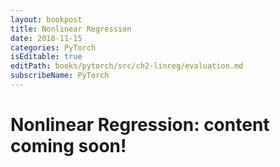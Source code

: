 ```yaml
---
layout: bookpost
title: Nonlinear Regression
date: 2018-11-15
categories: PyTorch
isEditable: true
editPath: books/pytorch/src/ch2-linreg/evaluation.md
subscribeName: PyTorch
---
```


<script type="text/x-mathjax-config">
MathJax.Hub.Config({
  TeX: { equationNumbers: { autoNumber: "AMS" } }
});
</script>

# Nonlinear Regression: content coming soon!

